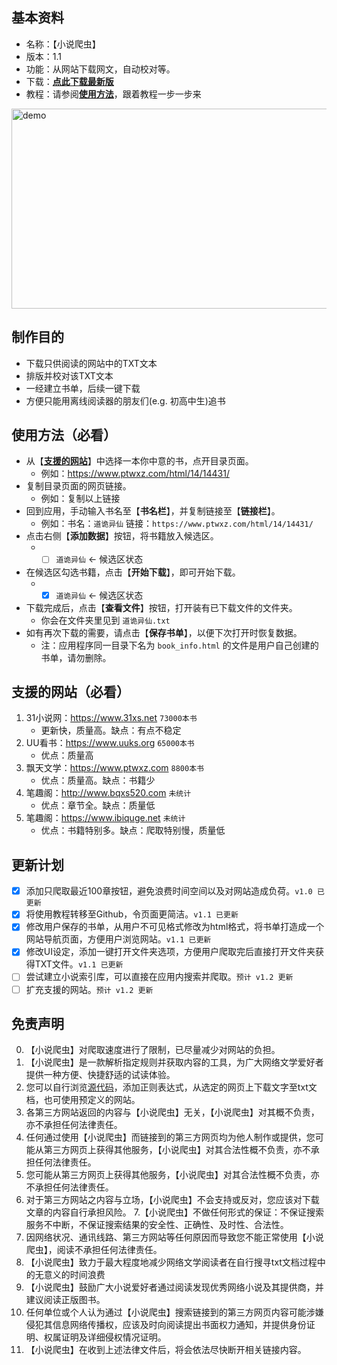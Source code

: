 
## **基本资料**
* 名称：【小说爬虫】
* 版本：1.1
* 功能：从网站下载网文，自动校对等。
* 下载：[**点此下载最新版**](https://github.com/Henryyy-Hung/Web-Crawler-of-Chinese-Fiction/blob/main/%E5%B0%8F%E8%AF%B4%E7%88%AC%E8%99%ABv1.1.exe?raw=true)
* 教程：请参阅[**使用方法**](#使用方法)，跟着教程一步一步来

<img src="https://user-images.githubusercontent.com/78750074/179153333-c544e2c9-b499-43d4-96a2-79edf1a1ee0c.jpg" alt="demo" width="640" height="320" />

## **制作目的**
* 下载只供阅读的网站中的TXT文本
* 排版并校对该TXT文本
* 一经建立书单，后续一键下载
* 方便只能用离线阅读器的朋友们(e.g. 初高中生)追书

## **使用方法（必看）**
* 从【[**支援的网站**](#支援的网站 "Goto 支援的网站")】中选择一本你中意的书，点开目录页面。
    * 例如：https://www.ptwxz.com/html/14/14431/
* 复制目录页面的网页链接。
    * 例如：复制以上链接
* 回到应用，手动输入书名至【**书名栏**】，并复制链接至【**链接栏**】。
    * 例如：书名：`道诡异仙` 链接：`https://www.ptwxz.com/html/14/14431/`
* 点击右侧【**添加数据**】按钮，将书籍放入候选区。
    * - [ ] `道诡异仙` <- 候选区状态
* 在候选区勾选书籍，点击【**开始下载**】，即可开始下载。
    * - [X] `道诡异仙` <- 候选区状态
* 下载完成后，点击【**查看文件**】按钮，打开装有已下载文件的文件夹。
    * 你会在文件夹里见到 `道诡异仙.txt`
* 如有再次下载的需要，请点击【**保存书单**】，以便下次打开时恢复数据。
    * 注：应用程序同一目录下名为 `book_info.html` 的文件是用户自己创建的书单，请勿删除。

## **支援的网站（必看）**
1. 31小说网：https://www.31xs.net `73000本书`
    * 更新快，质量高。缺点：有点不稳定
2. UU看书：https://www.uuks.org `65000本书`
    * 优点：质量高
3. 飘天文学：https://www.ptwxz.com `8800本书`
    * 优点：质量高。缺点：书籍少
4. 笔趣阁：http://www.bqxs520.com `未统计`
    * 优点：章节全。缺点：质量低
5. 笔趣阁：https://www.ibiquge.net `未统计`
    * 优点：书籍特别多。缺点：爬取特别慢，质量低

## **更新计划**
- [X] 添加只爬取最近100章按钮，避免浪费时间空间以及对网站造成负荷。`v1.0 已更新`
- [X] 将使用教程转移至Github，令页面更简洁。`v1.1 已更新`
- [X] 修改用户保存的书单，从用户不可见格式修改为html格式，将书单打造成一个网站导航页面，方便用户浏览网站。`v1.1 已更新`
- [X] 修改UI设定，添加一键打开文件夹选项，方便用户爬取完后直接打开文件夹获得TXT文件。`v1.1 已更新`
- [ ] 尝试建立小说索引库，可以直接在应用内搜索并爬取。`预计 v1.2 更新`
- [ ] 扩充支援的网站。`预计 v1.2 更新`

## **免责声明**
0. 【小说爬虫】对爬取速度进行了限制，已尽量减少对网站的负担。
1. 【小说爬虫】是一款解析指定规则并获取内容的工具，为广大网络文学爱好者提供一种方便、快捷舒适的试读体验。
2. 您可以自行浏览[源代码](https://github.com/Henryyy-Hung/Web-Spider-of-Chinese-Fiction/blob/main/src/NovelSpider.py)，添加正则表达式，从选定的网页上下载文字至txt文档，也可使用预定义的网站。
3. 各第三方网站返回的内容与【小说爬虫】无关，【小说爬虫】对其概不负责，亦不承担任何法律责任。
4. 任何通过使用【小说爬虫】而链接到的第三方网页均为他人制作或提供，您可能从第三方网页上获得其他服务，【小说爬虫】对其合法性概不负责，亦不承担任何法律责任。
5. 您可能从第三方网页上获得其他服务，【小说爬虫】对其合法性概不负责，亦不承担任何法律责任。
6. 对于第三方网站之内容与立场，【小说爬虫】不会支持或反对，您应该对下载文章的内容自行承担风险。
7.【小说爬虫】不做任何形式的保证：不保证搜索服务不中断，不保证搜索结果的安全性、正确性、及时性、合法性。
8. 因网络状况、通讯线路、第三方网站等任何原因而导致您不能正常使用【小说爬虫】，阅读不承担任何法律责任。
9. 【小说爬虫】致力于最大程度地减少网络文学阅读者在自行搜寻txt文档过程中的无意义的时间浪费
10. 【小说爬虫】鼓励广大小说爱好者通过阅读发现优秀网络小说及其提供商，并建议阅读正版图书。
11. 任何单位或个人认为通过【小说爬虫】搜索链接到的第三方网页内容可能涉嫌侵犯其信息网络传播权，应该及时向阅读提出书面权力通知，并提供身份证明、权属证明及详细侵权情况证明。
12. 【小说爬虫】在收到上述法律文件后，将会依法尽快断开相关链接内容。
